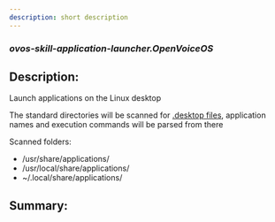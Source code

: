 ```yaml
---
description: short description
---
```


### _ovos-skill-application-launcher.OpenVoiceOS_  
## Description:  
Launch applications on the Linux desktop

The standard directories will be scanned for [.desktop files](https://wiki.archlinux.org/title/desktop_entries), application names and execution commands will be parsed from there

Scanned folders:
- /usr/share/applications/
- /usr/local/share/applications/
- ~/.local/share/applications/  
  
  
  
## Summary:  
